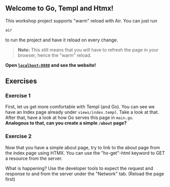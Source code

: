 ## Welcome to Go, Templ and Htmx!

This workshop project supports "warm" reload with Air. You can just run
```sh
air
```
to run the project and have it reload on every change.  
> **Note:** This still means that you will have to refresh the page in your browser, hence the "warm" reload.

**Open [`localhost:8080`](http://localhost:8080) and see the website!**

## Exercises
### Exercise 1
First, let us get more comfortable with Templ (and Go). You can see we have an Index page already under `views/index.templ`. Take a look at that. After that, have a look at how Go serves this page in `main.go`.  
**Analogous to that, can you create a simple `/about` page?**

### Exercise 2
Now that you have a simple about page, try to link to the about page from the index page using HTMX. You can use the "hx-get"-html keyword to GET a resource from the server.  

What is happening? Use the developer tools to expect the request and response to and from the server under the "Network" tab. (Reload the page first)